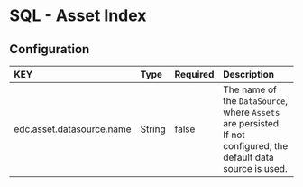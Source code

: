 # SQL - Asset Index

## Configuration

| KEY                       | Type   | Required | Description                                                                                                     |
|:--------------------------|:-------|:---------|:----------------------------------------------------------------------------------------------------------------|
| edc.asset.datasource.name | String | false    | The name of the `DataSource`, where `Assets` are persisted. If not configured, the default data source is used. |
